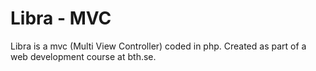 Libra - MVC
===========

Libra is a mvc (Multi View Controller) coded in php.
Created as part of a web development course at bth.se.
